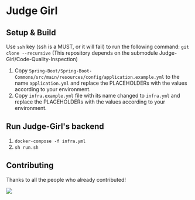 # Judge Girl

## Setup & Build

Use `ssh` key (ssh is a MUST, or it will fail) to run the following command:
`git clone --recursive` (This repository depends on the submodule Judge-Girl/Code-Quality-Inspection)

1. Copy `Spring-Boot/Spring-Boot-Commons/src/main/resources/config/application.example.yml` to the
   name `application.yml`
   and replace the PLACEHOLDERs with the values according to your environment.
2. Copy `infra.example.yml` file with its name changed to `infra.yml` and replace the PLACEHOLDERs with the values
   according to your environment.

## Run Judge-Girl's backend

1. `docker-compose -f infra.yml`
2. `sh run.sh`

## Contributing

Thanks to all the people who already contributed!



<a href="https://github.com/Judge-Girl/Judge-Girl/graphs/contributors">
  <img src="https://contributors-img.web.app/image?repo=Judge-Girl/Judge-Girl" />
</a>

